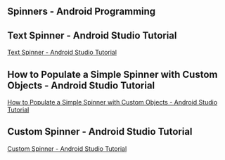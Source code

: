 ## Spinners - Android Programming
## Text Spinner - Android Studio Tutorial
[Text Spinner - Android Studio Tutorial](https://www.youtube.com/watch?v=on_OrrX7Nw4&list=PLrnPJCHvNZuAohbm4Foa5EzaZPsAWP3RT)  
  
## How to Populate a Simple Spinner with Custom Objects - Android Studio Tutorial
[How to Populate a Simple Spinner with Custom Objects - Android Studio Tutorial](https://www.youtube.com/watch?v=BO4zdmkTi48&list=PLrnPJCHvNZuAohbm4Foa5EzaZPsAWP3RT&index=2)  
  
## Custom Spinner - Android Studio Tutorial
[Custom Spinner - Android Studio Tutorial](https://www.youtube.com/watch?v=GeO5F0nnzAw&list=PLrnPJCHvNZuAohbm4Foa5EzaZPsAWP3RT&index=3)  
  